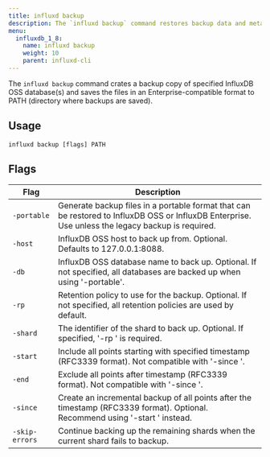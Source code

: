 ```yaml
---
title: influxd backup
description: The `influxd backup` command restores backup data and metadata from an InfluxDB backup directory.
menu:
  influxdb_1_8:
    name: influxd backup
    weight: 10
    parent: influxd-cli
---
```


The `influxd backup` command crates a backup copy of specified InfluxDB OSS database(s) and saves the files in an Enterprise-compatible format to PATH (directory where backups are saved).

## Usage

```
influxd backup [flags] PATH
```

## Flags

| Flag          | Description                                                                                                                                                   |
|---------------|---------------------------------------------------------------------------------------------------------------------------------------------------------------|
| `-portable`   | Generate backup files in a portable format that can be restored to InfluxDB OSS or InfluxDB Enterprise. Use unless the legacy backup is required. |
| `-host`       | InfluxDB OSS host to back up from. Optional. Defaults to 127.0.0.1:8088.                                                                                      |
| `-db`         | InfluxDB OSS database name to back up. Optional. If not specified, all databases are backed up when using '-portable'.                                        |
| `-rp`         | Retention policy to use for the backup. Optional. If not specified, all retention policies are used by default.                                               |
| `-shard`      | The identifier of the shard to back up. Optional. If specified, '-rp ' is required.                                                                           |
| `-start`      | Include all points starting with specified timestamp (RFC3339 format). Not compatible with '-since '.                                                         |
| `-end`        | Exclude all points after timestamp (RFC3339 format). Not compatible with '-since '.                                                                           |
| `-since`      | Create an incremental backup of all points after the timestamp (RFC3339 format). Optional. Recommend using '-start ' instead.                                 |
| `-skip-errors` | Continue backing up the remaining shards when the current shard fails to backup.                                                             |
